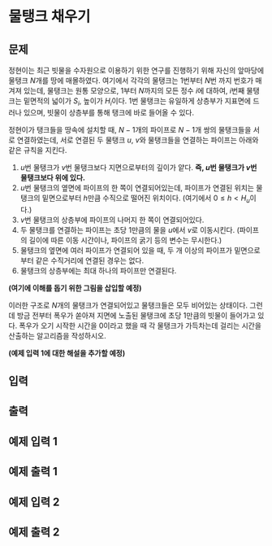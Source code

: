 # 물탱크 채우기

## 문제

정현이는 최근 빗물을 수자원으로 이용하기 위한 연구를 진행하기 위해 자신의 앞마당에 물탱크 $N$개를 땅에 매몰하였다. 여기에서 각각의 물탱크는 1번부터 $N$번 까지 번호가 매겨져 있는데, 물탱크는 원통 모양으로, 1부터 $N$까지의 모든 정수 $i$에 대하여, $i$번째 물탱크는 밑면적의 넓이가 $S_i$, 높이가 $H_i$이다. 1번 물탱크는 유일하게 상층부가 지표면에 드러나 있으며, 빗물이 상층부를 통해 탱크에 바로 들어올 수 있다.

정현이가 탱크들을 땅속에 설치할 때, $N-1$개의 파이프로 $N-1$개 쌍의 물탱크들을 서로 연결하였는데, 서로 연결된 두 물탱크 $u$, $v$와 물탱크들을 연결하는 파이프는 아래와 같은 규칙을 지킨다.

1. $u$번 물탱크가 $v$번 물탱크보다 지면으로부터의 깊이가 얕다. **즉, $u$번 물탱크가 $v$번 물탱크보다 위에 있다.**
2. $u$번 물탱크의 옆면에 파이프의 한 쪽이 연결되어있는데, 파이프가 연결된 위치는 물탱크의 밑면으로부터 $h$만큼 수직으로 떨어진 위치이다. (여기에서 $0 \leq h < H_u$이다.)
3. $v$번 물탱크의 상층부에 파이프의 나머지 한 쪽이 연결되어있다.
4. 두 물탱크를 연결하는 파이프는 초당 1만큼의 물을 $u$에서 $v$로 이동시킨다. (파이프의 길이에 따른 이동 시간이나, 파이프의 굵기 등의 변수는 무시한다.)
5. 물탱크의 옆면에 여러 파이프가 연결되어 있을 때, 두 개 이상의 파이프가 밑면으로부터 같은 수직거리에 연결된 경우는 없다.
6. 물탱크의 상층부에는 최대 하나의 파이프만 연결된다.

**(여기에 이해를 돕기 위한 그림을 삽입할 예정)**

이러한 구조로 $N$개의 물탱크가 연결되어있고 물탱크들은 모두 비어있는 상태이다. 그런데 방금 전부터 폭우가 쏟아져 지면에 노출된 물탱크에 초당 1만큼의 빗물이 들어가고 있다. 폭우가 오기 시작한 시간을 0이라고 했을 때 각 물탱크가 가득차는데 걸리는 시간을 산출하는 알고리즘을 작성하시오.

**(예제 입력 1에 대한 해설을 추가할 예정)**

## 입력

## 출력

## 예제 입력 1

## 예제 출력 1

## 예제 입력 2

## 예제 출력 2